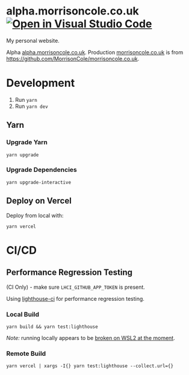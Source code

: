 # alpha.morrisoncole.co.uk [![Open in Visual Studio Code](https://img.shields.io/badge/open%20in-vscode.dev-blue)](https://open.vscode.dev/MorrisonCole/alpha.morrisoncole.co.uk)

My personal website.

Alpha [alpha.morrisoncole.co.uk](https://alpha.morrisoncole.co.uk). Production
[morrisoncole.co.uk](https://morrisoncole.co.uk) is from
https://github.com/MorrisonCole/morrisoncole.co.uk.

# Development

1. Run `yarn`
2. Run `yarn dev`

## Yarn

### Upgrade Yarn

`yarn upgrade`

### Upgrade Dependencies

`yarn upgrade-interactive`

## Deploy on Vercel

Deploy from local with:

```
yarn vercel
```

# CI/CD

## Performance Regression Testing

(CI Only) - make sure `LHCI_GITHUB_APP_TOKEN` is present.

Using [lighthouse-ci](https://github.com/GoogleChrome/lighthouse-ci) for
performance regression testing.

### Local Build

```
yarn build && yarn test:lighthouse
```

_Note:_ running locally appears to be
[broken on WSL2 at the moment](https://github.com/GoogleChrome/chrome-launcher/issues/195).

### Remote Build

```
yarn vercel | xargs -I{} yarn test:lighthouse --collect.url={}
```

